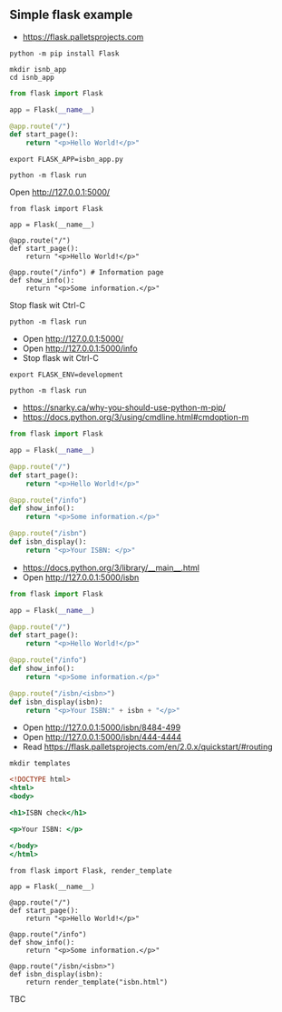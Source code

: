 ## Simple flask example

- https://flask.palletsprojects.com


```shell
python -m pip install Flask
```

```shell
mkdir isnb_app
cd isnb_app
```

```isnb_app.py
from flask import Flask

app = Flask(__name__)

@app.route("/")
def start_page():
    return "<p>Hello World!</p>"
```

```shell
export FLASK_APP=isbn_app.py
```


```shell
python -m flask run
```

Open http://127.0.0.1:5000/


```
from flask import Flask

app = Flask(__name__)

@app.route("/")
def start_page():
    return "<p>Hello World!</p>"

@app.route("/info") # Information page
def show_info():
    return "<p>Some information.</p>"
```

Stop flask wit Ctrl-C

```shell
python -m flask run
```

- Open http://127.0.0.1:5000/
- Open http://127.0.0.1:5000/info
- Stop flask wit Ctrl-C

```shell
export FLASK_ENV=development
```

```shell
python -m flask run
```
- https://snarky.ca/why-you-should-use-python-m-pip/
- https://docs.python.org/3/using/cmdline.html#cmdoption-m

```isnb_app.py
from flask import Flask

app = Flask(__name__)

@app.route("/")
def start_page():
    return "<p>Hello World!</p>"

@app.route("/info")
def show_info():
    return "<p>Some information.</p>"

@app.route("/isbn")
def isbn_display():
    return "<p>Your ISBN: </p>"
```

- https://docs.python.org/3/library/__main__.html
- Open http://127.0.0.1:5000/isbn

```isnb_app.py
from flask import Flask

app = Flask(__name__)

@app.route("/")
def start_page():
    return "<p>Hello World!</p>"

@app.route("/info")
def show_info():
    return "<p>Some information.</p>"

@app.route("/isbn/<isbn>")
def isbn_display(isbn):
    return "<p>Your ISBN:" + isbn + "</p>"
```

- Open http://127.0.0.1:5000/isbn/8484-499
- Open http://127.0.0.1:5000/isbn/444-4444
- Read https://flask.palletsprojects.com/en/2.0.x/quickstart/#routing

```shell
mkdir templates
```

```templates/isbn.html
<!DOCTYPE html>
<html>
<body>

<h1>ISBN check</h1>

<p>Your ISBN: </p>

</body>
</html> 
```

```
from flask import Flask, render_template

app = Flask(__name__)

@app.route("/")
def start_page():
    return "<p>Hello World!</p>"

@app.route("/info")
def show_info():
    return "<p>Some information.</p>"

@app.route("/isbn/<isbn>")
def isbn_display(isbn):
    return render_template("isbn.html")
```

TBC
